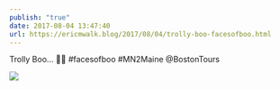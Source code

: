 ```yaml
---
publish: "true"
date: 2017-08-04 13:47:40
url: https://ericmwalk.blog/2017/08/04/trolly-boo-facesofboo.html
---
```


Trolly Boo... 🚎👻  #facesofboo #MN2Maine @BostonTours

![](https://ericmwalk.blog/uploads/2022/9aeb8be2f4.jpg)